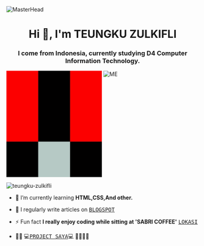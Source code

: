 ![MasterHead](https://camo.githubusercontent.com/b9d2cf6f810f95b5fb495edca02c307d492c32f71a62ab6c801e416fa5492338/68747470733a2f2f692e70696e696d672e636f6d2f6f726967696e616c732f37372f63612f61332f37376361613332383834643733356434333961646534356261333766656166322e676966)

<h1 align="center">Hi 👋, I'm TEUNGKU ZULKIFLI</h1>
<h3 align="center">I come from Indonesia, currently studying D4 Computer Information Technology.</h3>

<img align="right" alt="ME" width="250" src="https://blogger.googleusercontent.com/img/b/R29vZ2xl/AVvXsEjShIP5_eWOTmeBddCP7Jlwzc2unFnsxKK03dN2f7C_jNP0YX6Z7FoQJprBsCOFZ2O5gbiD3FggZJJtROlPf6C_WXKfe398sszuhKFrZqv7bluSbEIzCtlU-R3gmBUQcmWgt5W_TFEp3FI68L9SfAUF2oi9dAEo19Fg0Jq2vL8H9EwVEc7W9pKeILpSxnI/s240/TEUNGKU%20GIF%20GITHUB%20FIXS.gif">

<img align="center" alt="ME" width="250" src="img/teungku 8bit retro.gif">

<p align="left"> <img src="https://komarev.com/ghpvc/?username=teungku-zulkifli&label=Profile%20views&color=0e75b6&style=flat" alt="teungku-zulkifli" /> </p>

- 🌱 I’m currently learning **HTML,CSS,And other.**

- 📝 I regularly write articles on [<kbd>BLOGSPOT](https://teungku-zulkifli.blogspot.com)

- ⚡ Fun fact **I really enjoy coding while sitting at 'SABRI COFFEE'** [<kbd>LOKASI](https://www.google.com/maps/place/Sabri+kupi/@5.1297247,97.1480573,17z/data=!3m1!4b1!4m6!3m5!1s0x304783f47c8193d9:0x9326c2ee28133518!8m2!3d5.1297247!4d97.1503035!16s%2Fg%2F11qp2g1264?entry=ttu)

- 👨‍💻 💻[<kbd>PROJECT SAYA</kbd>](https://my.spline.design/apokfixs-c5ed9406bb4a1c6e48db7081da283fc1/)💻 🤫🧏‍♂️😏
